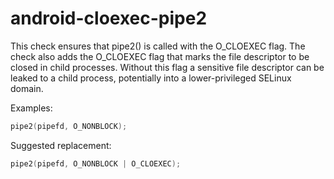 # android-cloexec-pipe2

This check ensures that pipe2() is called with the O_CLOEXEC flag. The
check also adds the O_CLOEXEC flag that marks the file descriptor to be
closed in child processes. Without this flag a sensitive file descriptor
can be leaked to a child process, potentially into a lower-privileged
SELinux domain.

Examples:

```c++
pipe2(pipefd, O_NONBLOCK);
```

Suggested replacement:

```c++
pipe2(pipefd, O_NONBLOCK | O_CLOEXEC);
```
